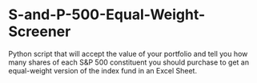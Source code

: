 # S-and-P-500-Equal-Weight-Screener
Python script that will accept the value of your portfolio and tell you how many shares of each S&P 500 constituent you should purchase to get an equal-weight version of the index fund in an Excel Sheet.

